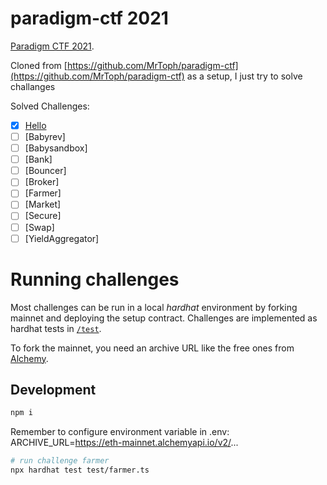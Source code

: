 # paradigm-ctf 2021

[Paradigm CTF 2021](https://ctf.paradigm.xyz/).

Cloned from [https://github.com/MrToph/paradigm-ctf](https://github.com/MrToph/paradigm-ctf) as a setup, I just try to solve challanges

Solved Challenges:

- [x] [Hello](./test/hello.ts)
- [ ] [Babyrev]
- [ ] [Babysandbox]
- [ ] [Bank]
- [ ] [Bouncer]
- [ ] [Broker]
- [ ] [Farmer]
- [ ] [Market]
- [ ] [Secure]
- [ ] [Swap]
- [ ] [YieldAggregator]

# Running challenges

Most challenges can be run in a local _hardhat_ environment by forking mainnet and deploying the setup contract.
Challenges are implemented as hardhat tests in [`/test`](./test).

To fork the mainnet, you need an archive URL like the free ones from [Alchemy](https://alchemyapi.io/).

## Development

```bash
npm i
```

Remember to configure environment variable in .env: ARCHIVE_URL=https://eth-mainnet.alchemyapi.io/v2/...

```bash
# run challenge farmer
npx hardhat test test/farmer.ts
```
